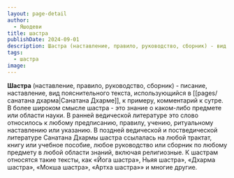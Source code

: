 ```yaml
---
layout: page-detail
author:
  - Яшодеви
title: шастра
publishDate: 2024-09-01
description: Шастра (наставление, правило, руководство, сборник) - вид пояснительного текста, использующийся в Санатана Дхарме, к примеру, комментарий к сутре. В более широком смысле шастра - это знание о каком-либо предмете или области науки.
tags:
  - шастра
image:
---
```

**Шастра** (наставление, правило, руководство, сборник) - писание, наставление, вид пояснительного текста, использующийся в [[pages/санатана дхарма|Санатана Дхарме]], к примеру, комментарий к сутре. 
В более широком смысле шастра - это знание о каком-либо предмете или области науки. В ранней ведической литературе это слово относилось к любому предписанию, правилу, учению, ритуальному наставлению или указанию. В поздней ведической и постведической литературе Санатана Дхармы шастра ссылалась на любой трактат, книгу или учебное пособие, любое руководство или сборник по любому предмету в любой области знаний, включая религиозные. К шастрам относятся такие тексты, как «Йога шастра», Ньяя шастра», «Дхарма шастра», «Мокша шастра», «Артха шастра»» и многие другие.

